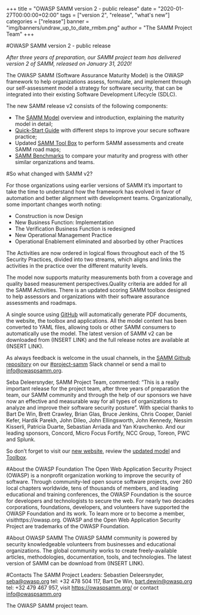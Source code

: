 +++
title = "OWASP SAMM version 2 - public release"
date = "2020-01-27T00:00:00+02:00"
tags = ["version 2", "release", "what's new"]
categories = ["release"]
banner = "img/banners/undraw_up_to_date_rmbm.png"
author = "The SAMM Project Team"
+++

#OWASP SAMM version 2 - public release

*After three years of preparation, our SAMM project team has delivered version 2 of SAMM, released on January 31, 2020!*

The OWASP SAMM (Software Assurance Maturity Model) is the OWASP framework to help organizations assess, formulate, and implement through our self-assessment model a strategy for software security, that can be integrated into their existing Software Development Lifecycle (SDLC).

The new SAMM release v2 consists of the following components:

* The [SAMM Model](https://owaspsamm.org/model/) overview and introduction, explaining the maturity model in detail;
* [Quick-Start Guide](https://owaspsamm.org/quick-start-guide/) with different steps to improve your secure software practice;
* Updated [SAMM Tool Box](https://owaspsamm.org/assessment/) to perform SAMM assessments and create SAMM road maps;
* [SAMM Benchmarks](https://owaspsamm.org/benchmarking/) to compare your maturity and progress with other similar organizations and teams.

#So what changed with SAMM v2?

For those organizations using earlier versions of SAMM it’s important to take the time to understand how the framework has evolved in favor of automation and better alignment with development teams.
Organizationally, some important changes worth noting:

* Construction is now Design
* New Business Function: Implementation
* The Verification Business Function is redesigned
* New Operational Management Practice
* Operational Enablement eliminated and absorbed by other Practices

The Activities are now ordered in logical flows throughout each of the 15 Security Practices, divided into two streams, which aligns and links the activities in the practice over the different maturity levels.

The model now supports maturity measurements both from a coverage and quality based measurement perspectives.Quality criteria are added for all the SAMM Activities. There is an updated scoring SAMM toolbox designed to help assessors and organizations with their software assurance assessments and roadmaps.

A single source using [GitHub](https://github.com/OWASP/samm) will automatically generate PDF documents, the website, the toolbox and applications. All the model content has been converted to YAML files, allowing tools or other SAMM consumers to automatically use the model. The latest version of SAMM v2 can be downloaded from (INSERT LINK) and the full release notes are available at (INSERT LINK).

As always feedback is welcome in the usual channels, in the [SAMM Github repository](https://github.com/OWASP/samm/issues) on our [#project-samm](https://owasp.slack.com/messages/C0VF1EJGH) Slack channel  or send a mail to [info@owaspsamm.org](mailto:info@owaspsamm.org).

Seba Deleersnyder, SAMM Project Team, commented: “This is a really important release for the project team, after three years of preparation the team, our SAMM community and through the help of our sponsors we have now an effective and measurable way for all types of organizations to analyze and improve their software security posture”. With special thanks to Bart De Win, Brett Crawley, Brian Glas, Bruce Jenkins, Chris Cooper, Daniel Kefer, Hardik Parekh, John Dileo, John Ellingsworth, John Kennedy, Nessim Kisserli, Patricia Duarte, Sebastian Arriada and Yan Kravchenko. And our leading sponsors, Concord, Micro Focus Fortify, NCC Group, Toreon, PWC and Splunk.

So don’t forget to visit our [new website](https://owaspsamm.org/), review the [updated model](https://owaspsamm.org/model/) and [Toolbox](https://owaspsamm.org/assessment/).

#About the OWASP Foundation
The Open Web Application Security Project (OWASP) is a nonprofit organization working to improve the security of software. Through community-led open source software projects, over 260 local chapters worldwide, tens of thousands of members, and leading educational and training conferences, the OWASP Foundation is the source for developers and technologists to secure the web. For nearly two decades corporations, foundations, developers, and volunteers have supported the OWASP Foundation and its work. To learn more or to become a member, visithttps://owasp.org. OWASP and the Open Web Application Security Project are trademarks of the OWASP Foundation.

#About OWASP SAMM
The OWASP SAMM community is powered by security knowledgeable volunteers from businesses and educational organizations. The global community works to create freely-available articles, methodologies, documentation, tools, and technologies. The latest version of SAMM can be download from (INSERT LINK).

#Contacts
The SAMM Project Leaders: Sebastien Deleersnyder, [seba@owasp.org](mailto:seba@owasp.org) tel: +32 478 504 117, Bart De Win, [bart.dewin@owasp.org](mailto:bart.dewin@owasp.org ) tel: +32 479 467 957, visit https://owaspsamm.org/ or contact [info@owaspsamm.org](mailto:info@owaspsamm.org)



The OWASP SAMM project team.
